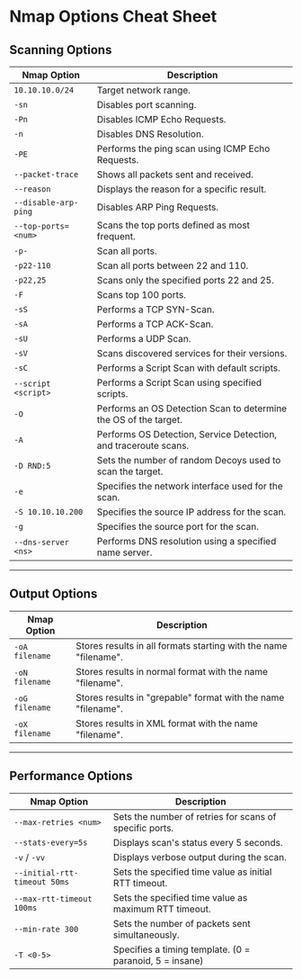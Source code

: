 # Nmap Options Cheat Sheet

## Scanning Options
| **Nmap Option**               | **Description**                                                               |
|-------------------------------|-------------------------------------------------------------------------------|
| `10.10.10.0/24`               | Target network range.                                                        |
| `-sn`                         | Disables port scanning.                                                      |
| `-Pn`                         | Disables ICMP Echo Requests.                                                 |
| `-n`                          | Disables DNS Resolution.                                                     |
| `-PE`                         | Performs the ping scan using ICMP Echo Requests.                             |
| `--packet-trace`              | Shows all packets sent and received.                                         |
| `--reason`                    | Displays the reason for a specific result.                                   |
| `--disable-arp-ping`          | Disables ARP Ping Requests.                                                  |
| `--top-ports=<num>`           | Scans the top ports defined as most frequent.                                |
| `-p-`                         | Scan all ports.                                                              |
| `-p22-110`                    | Scan all ports between 22 and 110.                                           |
| `-p22,25`                     | Scans only the specified ports 22 and 25.                                    |
| `-F`                          | Scans top 100 ports.                                                         |
| `-sS`                         | Performs a TCP SYN-Scan.                                                     |
| `-sA`                         | Performs a TCP ACK-Scan.                                                     |
| `-sU`                         | Performs a UDP Scan.                                                         |
| `-sV`                         | Scans discovered services for their versions.                                |
| `-sC`                         | Performs a Script Scan with default scripts.                                 |
| `--script <script>`           | Performs a Script Scan using specified scripts.                              |
| `-O`                          | Performs an OS Detection Scan to determine the OS of the target.             |
| `-A`                          | Performs OS Detection, Service Detection, and traceroute scans.              |
| `-D RND:5`                    | Sets the number of random Decoys used to scan the target.                    |
| `-e`                          | Specifies the network interface used for the scan.                           |
| `-S 10.10.10.200`             | Specifies the source IP address for the scan.                                |
| `-g`                          | Specifies the source port for the scan.                                      |
| `--dns-server <ns>`           | Performs DNS resolution using a specified name server.                       |

---

## Output Options
| **Nmap Option**               | **Description**                                                               |
|-------------------------------|-------------------------------------------------------------------------------|
| `-oA filename`                | Stores results in all formats starting with the name "filename".             |
| `-oN filename`                | Stores results in normal format with the name "filename".                    |
| `-oG filename`                | Stores results in "grepable" format with the name "filename".                |
| `-oX filename`                | Stores results in XML format with the name "filename".                       |

---

## Performance Options
| **Nmap Option**               | **Description**                                                               |
|-------------------------------|-------------------------------------------------------------------------------|
| `--max-retries <num>`         | Sets the number of retries for scans of specific ports.                      |
| `--stats-every=5s`            | Displays scan's status every 5 seconds.                                      |
| `-v` / `-vv`                  | Displays verbose output during the scan.                                     |
| `--initial-rtt-timeout 50ms`  | Sets the specified time value as initial RTT timeout.                        |
| `--max-rtt-timeout 100ms`     | Sets the specified time value as maximum RTT timeout.                        |
| `--min-rate 300`              | Sets the number of packets sent simultaneously.                              |
| `-T <0-5>`                    | Specifies a timing template. (0 = paranoid, 5 = insane)                      |
